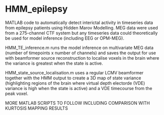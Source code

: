 # HMM_epilepsy
MATLAB code to automatically detect interictal activity in timeseries data from epilepsy patients using Hidden Marov Modelling. 
MEG data were used from a 275-channel CTF system but any timeseries data could theoretically be used for model inference (including EEG or OPM-MEG).

HMM_TE_inference.m runs the model inference on multivariate MEG data (number of timepoints x number of channels) and saves the output for use with beamformer source reconstruction to localise voxels in the brain where the variance is greatest when the state is active.

HMM_state_source_localisation.m uses a regular LCMV beamformer together with the HMM output to create a 3D map of state variance (highlighting regions of the brain where virtual depth electorde (VDE) variance is high when the state is active) and a VDE timecourse from the peak voxel.



MORE MATLAB SCRIPTS TO FOLLOW INCLUDING COMPARISON WITH KURTOSIS MAPPING RESULTS

